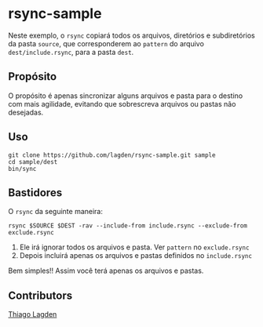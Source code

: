 rsync-sample
============

Neste exemplo, o `rsync` copiará todos os arquivos, diretórios e subdiretórios da pasta `source`, que corresponderem ao `pattern` do arquivo `dest/include.rsync`, para a pasta `dest`.

## Propósito

O propósito é apenas sincronizar alguns arquivos e pasta para o destino com mais agilidade, evitando que sobrescreva arquivos ou pastas não desejadas.

## Uso

    git clone https://github.com/lagden/rsync-sample.git sample
    cd sample/dest
    bin/sync
    
## Bastidores

O `rsync` da seguinte maneira:
    
    rsync $SOURCE $DEST -rav --include-from include.rsync --exclude-from exclude.rsync
    
1. Ele irá ignorar todos os arquivos e pasta. Ver `pattern` no `exclude.rsync`
2. Depois incluirá apenas os arquivos e pastas definidos no `include.rsync`

Bem simples!! Assim você terá apenas os arquivos e pastas.


## Contributors

[Thiago Lagden](https://github.com/lagden)
